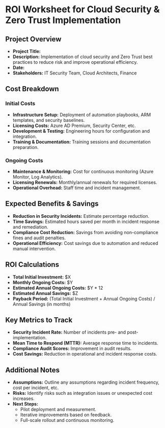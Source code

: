 # ROI Worksheet for Cloud Security & Zero Trust Implementation

## Project Overview
- **Project Title:** 
- **Description:** Implementation of cloud security and Zero Trust best practices to reduce risk and improve operational efficiency.
- **Date:** 
- **Stakeholders:** IT Security Team, Cloud Architects, Finance

## Cost Breakdown

### Initial Costs
- **Infrastructure Setup:** Deployment of automation playbooks, ARM templates, and security baselines.
- **Licensing Costs:** Azure AD Premium, Security Center, etc.
- **Development & Testing:** Engineering hours for configuration and integration.
- **Training & Documentation:** Training sessions and documentation preparation.

### Ongoing Costs
- **Maintenance & Monitoring:** Cost for continuous monitoring (Azure Monitor, Log Analytics).
- **Licensing Renewals:** Monthly/annual renewals for required licenses.
- **Operational Overhead:** Staff time and incident management.

## Expected Benefits & Savings
- **Reduction in Security Incidents:** Estimate percentage reduction.
- **Time Savings:** Estimated hours saved per month in incident response and remediation.
- **Compliance Cost Reduction:** Savings from avoiding non-compliance fines and audit penalties.
- **Operational Efficiency:** Cost savings due to automation and reduced manual intervention.

## ROI Calculations
- **Total Initial Investment:** $X
- **Monthly Ongoing Costs:** $Y
- **Estimated Annual Ongoing Costs:** $Y * 12
- **Estimated Annual Savings:** $Z
- **Payback Period:** (Total Initial Investment + Annual Ongoing Costs) / Annual Savings (in months)

## Key Metrics to Track
- **Security Incident Rate:** Number of incidents pre- and post-implementation.
- **Mean Time to Respond (MTTR):** Average response time to incidents.
- **Compliance Audit Scores:** Improvement in audit results.
- **Cost Savings:** Reduction in operational and incident response costs.

## Additional Notes
- **Assumptions:** Outline any assumptions regarding incident frequency, cost per incident, etc.
- **Risks:** Identify risks such as integration issues or unexpected cost increases.
- **Next Steps:** 
  - Pilot deployment and measurement.
  - Iterative improvements based on feedback.
  - Full-scale rollout and continuous monitoring.
